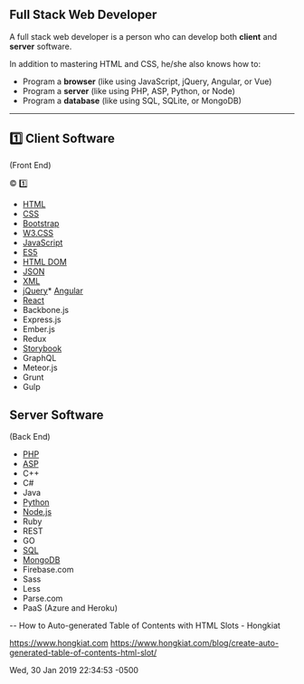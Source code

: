 
## Full Stack Web Developer

A full stack web developer is a person who can develop both **client** and 
**server** software.

In addition to mastering HTML and CSS, he/she also knows how to:

* Program a **browser** (like using JavaScript, jQuery, Angular, or Vue)
* Program a **server** (like using PHP, ASP, Python, or Node)
* Program a **database** (like using SQL, SQLite, or MongoDB)

---

## :one: Client Software  
(Front End)

:copyright:
:one:

* [HTML][0]
* [CSS][1]
* [Bootstrap][2]
* [W3.CSS][3]
* [JavaScript][4]
* [ES5][5]
* [HTML DOM][6]
* [JSON][7]
* [XML][8]
* [jQuery][9][][9]* [][9][Angular][10]
* [React][11]
* Backbone.js
* Express.js
* Ember.js
* Redux
* [Storybook][12]
* GraphQL
* Meteor.js
* Grunt
* Gulp

## Server Software  
(Back End)

* [PHP][13]
* [ASP][14]
* C++
* C\#
* Java
* [Python][15]
* [Node.js][16]
* Ruby
* REST
* GO
* [SQL][17]
* [MongoDB][18]
* Firebase.com
* Sass
* Less
* Parse.com
* PaaS (Azure and Heroku)

[0]: https://www.w3schools.com/whatis/whatis_html.asp
[1]: https://www.w3schools.com/whatis/whatis_css.asp
[2]: https://www.w3schools.com/whatis/whatis_bootstrap.asp
[3]: https://www.w3schools.com/whatis/whatis_w3css.asp
[4]: https://www.w3schools.com/whatis/whatis_js.asp
[5]: https://www.w3schools.com/whatis/whatis_es5.asp
[6]: https://www.w3schools.com/whatis/whatis_htmldom.asp
[7]: https://www.w3schools.com/whatis/whatis_json.asp
[8]: https://www.w3schools.com/whatis/whatis_xml.asp
[9]: https://www.w3schools.com/jquery/default.asp
[10]: https://www.w3schools.com/whatis/whatis_angularjs.asp
[11]: https://www.w3schools.com/whatis/whatis_react.asp
[12]: https://storybook.js.org/basics/quick-start-guide/
[13]: https://www.w3schools.com/php/default.asp
[14]: https://www.w3schools.com/asp/default.asp
[15]: https://www.w3schools.com/python/default.asp
[16]: https://www.w3schools.com/nodejs/default.asp
[17]: https://www.w3schools.com/whatis/whatis_sql.asp
[18]: https://www.w3schools.com/nodejs/nodejs_mongodb.asp

 
--
How to Auto-generated Table of Contents with HTML Slots - Hongkiat

 https://www.hongkiat.com
 https://www.hongkiat.com/blog/create-auto-generated-table-of-contents-html-slot/ 

Wed, 30 Jan 2019 22:34:53 -0500

